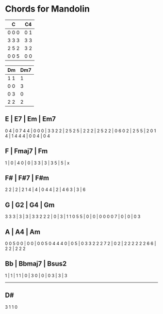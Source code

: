 # Chords for Mandolin

C     | C4
------| ---
0 0 0 | 0 1
3 3 3 | 3 3
2 5 2 | 3 2
0 0 5 | 0 0

Dm  | Dm7
----|-----
1 1 | 1
0 0 | 3
0 3 | 0
2 2 | 2

E   | E7      | Em    | Em7
---------------------------
0 4 | 0 7 4 4 | 0 0 0 | 3 3
2 2 | 2 5 2 5 | 2 2 2 | 2 5
2 2 | 0 6 0 2 | 2 5 5 | 2 0
1 4 | 1 4 4 4 | 0 0 4 | 0 4

F     | Fmaj7 | Fm
-------------------
1     | 0     | 4
0     | 0     | 3
3     | 3     | 3
5     | 5     | x

F#   | F#7 | F#m
---------------
2 2  | 2   | 2
1 4  | 4   | 0
4 4  | 2   | 4
6 3  | 3   | 6

G     | G2 | G4 | Gm
---------------------
3 3 3 | 3  | 3  | 3 3
2 2 2 | 0  | 3  | 1 1
0 5 5 | 0  | 0  | 0 0
0 0 7 | 0  | 0  | 0 3

A         | A4  | Am
----------------------
0 0 5 0 0 | 0 0 | 0 0 5
0 4 4 4 0 | 0 5 | 0 3 3
2 2 2 7 2 | 0 2 | 2 2 2
2 2 2 6 6 | 2 2 | 2 2 2

Bb    | Bbmaj7 | Bsus2
---------------------
1     | 1      | 1
1     | 0      | 3
0     | 0      | 0
3     | 3      | 3

------------------------------

D#
--
3
1
1
0
